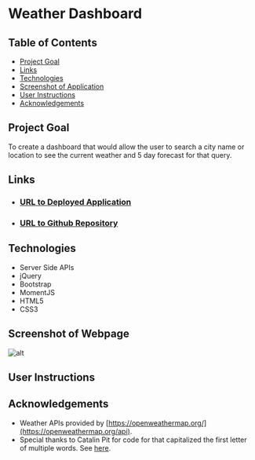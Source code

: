 # Weather Dashboard

## Table of Contents
- [Project Goal](##Project-Goal)
- [Links](##Links)
- [Technologies](##Technologies)
- [Screenshot of Application](##Screenshot-of-Application)
- [User Instructions](##User-Instructions)
- [Acknowledgements](##Acknowledgements)

## Project Goal
To create a dashboard that would allow the user to search a city name or location to see the current weather and 5 day forecast for that query.

## Links
- ### [URL to Deployed Application](https://inklein1997.github.io/Weather-Dashboard/)
- ### [URL to Github Repository](https://github.com/inklein1997/Weather-Dashboard)

## Technologies
- Server Side APIs
- jQuery
- Bootstrap
- MomentJS
- HTML5
- CSS3

## Screenshot of Webpage
![alt](./assets/images/...)

## User Instructions

## Acknowledgements
- Weather APIs provided by [https://openweathermap.org/](https://openweathermap.org/api).
- Special thanks to Catalin Pit for code for that capitalized the first letter of multiple words.  See [here](https://www.freecodecamp.org/news/how-to-capitalize-words-in-javascript/).